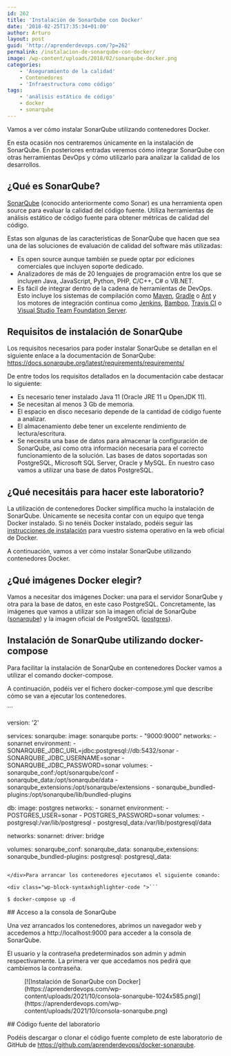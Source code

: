 ```yaml
---
id: 262
title: 'Instalación de SonarQube con Docker'
date: '2018-02-25T17:35:34+01:00'
author: Arturo
layout: post
guid: 'http://aprenderdevops.com/?p=262'
permalink: /instalacion-de-sonarqube-con-docker/
image: /wp-content/uploads/2018/02/sonarqube-docker.png
categories:
    - 'Aseguramiento de la calidad'
    - Contenedores
    - 'Infraestructura como código'
tags:
    - 'análisis estático de código'
    - docker
    - sonarqube
---
```


Vamos a ver cómo instalar SonarQube utilizando contenedores Docker.

En esta ocasión nos centraremos únicamente en la instalación de SonarQube. En posteriores entradas veremos cómo integrar SonarQube con otras herramientas DevOps y cómo utilizarlo para analizar la calidad de los desarrollos.

## ¿Qué es SonarQube?

[SonarQube](https://www.sonarqube.org/) (conocido anteriormente como Sonar) es una herramienta open source para evaluar la calidad del código fuente. Utiliza herramientas de análisis estático de código fuente para obtener métricas de calidad del código.

Estas son algunas de las características de SonarQube que hacen que sea una de las soluciones de evaluación de calidad del software más utilizadas:

- Es open source aunque también se puede optar por ediciones comerciales que incluyen soporte dedicado.
- Analizadores de más de 20 lenguajes de programación entre los que se incluyen Java, JavaScript, Python, PHP, C/C++, C# o VB.NET.
- Es fácil de integrar dentro de la cadena de herramientas de DevOps. Esto incluye los sistemas de compilación como [Maven](https://maven.apache.org/), [Gradle](https://gradle.org/) o [Ant](http://ant.apache.org/) y los motores de integración continua como [Jenkins](https://jenkins.io/), [Bamboo](https://es.atlassian.com/software/bamboo), [Travis CI](https://travis-ci.org/) o [Visual Studio Team Foundation Server](https://www.visualstudio.com/es/tfs/).

## Requisitos de instalación de SonarQube

Los requisitos necesarios para poder instalar SonarQube se detallan en el siguiente enlace a la documentación de SonarQube: <https://docs.sonarqube.org/latest/requirements/requirements/>

De entre todos los requisitos detallados en la documentación cabe destacar lo siguiente:

- Es necesario tener instalado Java 11 (Oracle JRE 11 u OpenJDK 11).
- Se necesitan al menos 3 Gb de memoria.
- El espacio en disco necesario depende de la cantidad de código fuente a analizar.
- El almacenamiento debe tener un excelente rendimiento de lectura/escritura.
- Se necesita una base de datos para almacenar la configuración de SonarQube, así como otra información necesaria para el correcto funcionamiento de la solución. Las bases de datos soportadas son PostgreSQL, Microsoft SQL Server, Oracle y MySQL. En nuestro caso vamos a utilizar una base de datos PostgreSQL.

## ¿Qué necesitáis para hacer este laboratorio?

La utilización de contenedores Docker simplifica mucho la instalación de SonarQube. Únicamente se necesita contar con un equipo que tenga Docker instalado. Si no tenéis Docker instalado, podéis seguir las [instrucciones de instalación](https://docs.docker.com/install/) para vuestro sistema operativo en la web oficial de Docker.

A continuación, vamos a ver cómo instalar SonarQube utilizando contenedores Docker.

## ¿Qué imágenes Docker elegir?

Vamos a necesitar dos imágenes Docker: una para el servidor SonarQube y otra para la base de datos, en este caso PostgreSQL. Concretamente, las imágenes que vamos a utilizar son la imagen oficial de SonarQube ([sonarqube](https://hub.docker.com/_/sonarqube/)) y la imagen oficial de PostgreSQL ([postgres](https://hub.docker.com/_/postgres/)).

## Instalación de SonarQube utilizando docker-compose

Para facilitar la instalación de SonarQube en contenedores Docker vamos a utilizar el comando docker-compose.

A continuación, podéis ver el fichero docker-compose.yml que describe cómo se van a ejecutar los contenedores.

<div class="wp-block-syntaxhighlighter-code ">```

version: '2'

services:
  sonarqube:
    image: sonarqube
    ports:
      - "9000:9000"
    networks:
      - sonarnet
    environment:
      - SONARQUBE_JDBC_URL=jdbc:postgresql://db:5432/sonar
      - SONARQUBE_JDBC_USERNAME=sonar
      - SONARQUBE_JDBC_PASSWORD=sonar
    volumes:
      - sonarqube_conf:/opt/sonarqube/conf
      - sonarqube_data:/opt/sonarqube/data
      - sonarqube_extensions:/opt/sonarqube/extensions
      - sonarqube_bundled-plugins:/opt/sonarqube/lib/bundled-plugins
      
  db:
    image: postgres
    networks:
      - sonarnet
    environment:
      - POSTGRES_USER=sonar
      - POSTGRES_PASSWORD=sonar
    volumes:
      - postgresql:/var/lib/postgresql
      - postgresql_data:/var/lib/postgresql/data
      
networks:
  sonarnet:
    driver: bridge

volumes:
  sonarqube_conf:
  sonarqube_data:
  sonarqube_extensions:
  sonarqube_bundled-plugins:
  postgresql:
  postgresql_data:
```

</div>Para arrancar los contenedores ejecutamos el siguiente comando:

<div class="wp-block-syntaxhighlighter-code ">```

$ docker-compose up -d
```

</div>## Acceso a la consola de SonarQube

Una vez arrancados los contenedores, abrimos un navegador web y accedemos a http://localhost:9000 para acceder a la consola de SonarQube.

El usuario y la contraseña predeterminados son admin y admin respectivamente. La primera ver que accedamos nos pedirá que cambiemos la contraseña.

<figure class="wp-block-image size-large">[![Instalación de SonarQube con Docker](https://aprenderdevops.com/wp-content/uploads/2021/10/consola-sonarqube-1024x585.png)](https://aprenderdevops.com/wp-content/uploads/2021/10/consola-sonarqube.png)</figure>## Código fuente del laboratorio

Podéis descargar o clonar el código fuente completo de este laboratorio de GitHub de <https://github.com/aprenderdevops/docker-sonarqube>.